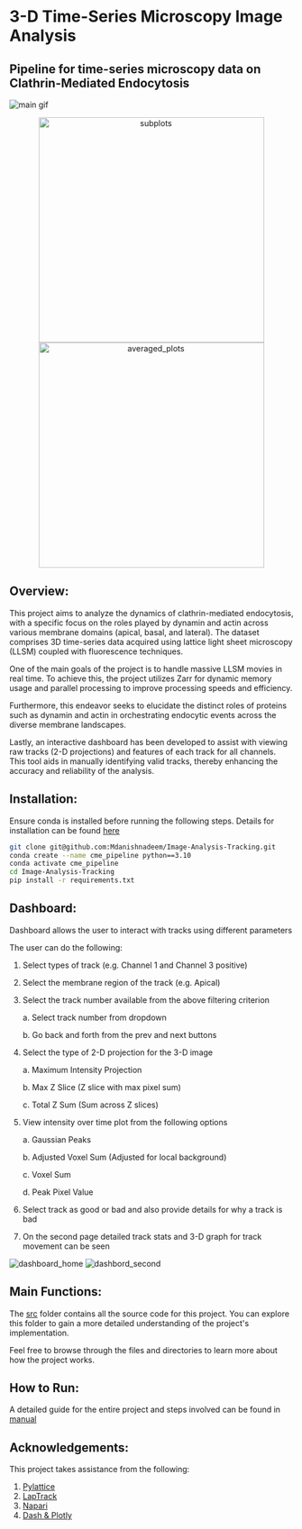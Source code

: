 # 3-D Time-Series Microscopy Image Analysis
## Pipeline for time-series microscopy data on Clathrin-Mediated Endocytosis

![main gif](https://github.com/Mdanishnadeem/Image-Analysis-Tracking/blob/main/main_image.gif)
<p align="center">
  <img src="https://github.com/Mdanishnadeem/Image-Analysis-Tracking/blob/main/misc/subplots.png" alt="subplots" width="400"/>
  <img src="https://github.com/Mdanishnadeem/Image-Analysis-Tracking/blob/main/misc/averaged_plots.png" alt="averaged_plots" width="400"/>
</p>

## Overview: 
This project aims to analyze the dynamics of clathrin-mediated endocytosis, with a specific focus on the roles played by dynamin and actin across various membrane domains (apical, basal, and lateral). The dataset comprises 3D time-series data acquired using lattice light sheet microscopy (LLSM) coupled with fluorescence techniques.

One of the main goals of the project is to handle massive LLSM movies in real time. To achieve this, the project utilizes Zarr for dynamic memory usage and parallel processing to improve processing speeds and efficiency.

Furthermore, this endeavor seeks to elucidate the distinct roles of proteins such as dynamin and actin in orchestrating endocytic events across the diverse membrane landscapes.

Lastly, an interactive dashboard has been developed to assist with viewing raw tracks (2-D projections) and features of each track for all channels. This tool aids in manually identifying valid tracks, thereby enhancing the accuracy and reliability of the analysis.


## Installation:

Ensure conda is installed before running the following steps. Details for installation can be found [here](https://docs.anaconda.com/free/miniconda/miniconda-install/)

```bash
git clone git@github.com:Mdanishnadeem/Image-Analysis-Tracking.git
conda create --name cme_pipeline python==3.10
conda activate cme_pipeline 
cd Image-Analysis-Tracking
pip install -r requirements.txt
```

## Dashboard:

Dashboard allows the user to interact with tracks using different parameters

The user can do the following: 
1. Select types of track (e.g. Channel 1 and Channel 3 positive)
2. Select the membrane region of the track (e.g. Apical)
3. Select the track number available from the above filtering criterion

    a. Select track number from dropdown 

    b. Go back and forth from the prev and next buttons 

4. Select the type of 2-D projection for the 3-D image 

    a. Maximum Intensity Projection 

    b. Max Z Slice (Z slice with max pixel sum)

    c. Total Z Sum (Sum across Z slices)

5. View intensity over time plot from the following options 

    a. Gaussian Peaks 

    b. Adjusted Voxel Sum (Adjusted for local background)

    c. Voxel Sum 

    d. Peak Pixel Value 

6. Select track as good or bad and also provide details for why a track is bad 
7. On the second page detailed track stats and 3-D graph for track movement can be seen 

![dashboard_home](https://github.com/Mdanishnadeem/Image-Analysis-Tracking/blob/main/misc/home_page.png)
![dashbord_second](https://github.com/Mdanishnadeem/Image-Analysis-Tracking/blob/main/misc/second_page.png)

## Main Functions: 
The [src](https://github.com/Mdanishnadeem/Image-Analysis-Tracking/tree/main/Final/src) folder contains all the source code for this project. You can explore this folder to gain a more detailed understanding of the project's implementation.

Feel free to browse through the files and directories to learn more about how the project works.

## How to Run: 
A detailed guide for the entire project and steps involved can be found in [manual](https://github.com/Mdanishnadeem/Image-Analysis-Tracking/blob/main/Image%20Analysis%20Pipeline%20Explained.docx)


## Acknowledgements:

This project takes assistance from the following:

1. [Pylattice](https://github.com/pylattice)
2. [LapTrack](https://github.com/yfukai/laptrack)
3. [Napari](https://napari.org/stable/)
4. [Dash & Plotly](https://dash.plotly.com/)